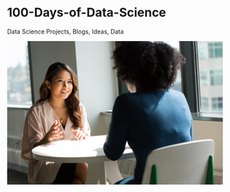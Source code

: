 # 100-Days-of-Data-Science
Data Science Projects, Blogs, Ideas, Data

![](https://github.com/natnew/100-Days-of-Data-Science/blob/main/christina-wocintechchat-com-eF7HN40WbAQ-unsplash.jpg)
